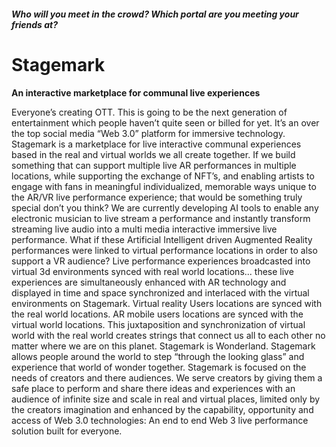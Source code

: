 ##### _Who will you meet in the crowd? Which portal are you meeting your friends at?_
# **Stagemark**
**An interactive marketplace for communal live experiences**

Everyone’s creating OTT. This is going to be the next generation of entertainment which people haven’t quite seen or billed for yet. It’s an over the top social media “Web 3.0” platform for immersive technology.
Stagemark is a marketplace for live interactive communal experiences based in the real and virtual worlds we all create together.
If we build something that can support multiple live AR performances in multiple locations, while supporting the exchange of NFT’s, and enabling artists to engage with fans in meaningful individualized, memorable ways unique to the AR/VR live performance experience; that would be something truly special don’t you think? We are currently developing AI tools to enable any electronic musician to live stream a performance and instantly transform streaming live audio into a multi media interactive immersive live performance. What if these Artificial Intelligent driven Augmented Reality performances were linked to virtual performance locations in order to also support a VR audience?
Live performance experiences broadcasted into virtual 3d environments synced with real world locations... these live experiences are simultaneously enhanced with AR technology and displayed in time and space synchronized and interlaced with the virtual environments on Stagemark. Virtual reality Users locations are synced with the real world locations. AR mobile users locations are synced with the virtual world locations. This juxtaposition and synchronization of virtual world with the real world creates strings that connect us all to each other no matter where we are on this planet. Stagemark is Wonderland. Stagemark allows people around the world to step “through the looking glass” and experience that world of wonder together.
Stagemark is focused on the needs of creators and there audiences.
We serve creators by giving them a safe place to perform and share there ideas and experiences with an audience of infinite size and scale in real and virtual places, limited only by the creators imagination and enhanced by the capability, opportunity and access of Web 3.0 technologies: An end to end Web 3 live performance solution built for everyone.
 

